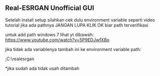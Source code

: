 ## Real-ESRGAN Unofficial GUI

Setelah install setup silahkan cek dulu environment variable seperti video tutorial
jika ada pathnya JANGAN LUPA KLIK OK biar path terverifikasi

untuk add path windows 7 lihat yt dibawah:
https://www.youtube.com/watch?v=5P9EDJwfXBo

jika tidak ada variablenya tambah ini ke environment variable path:

;C:\realesrgan

*jika sudah ada tidak usah ditambah
